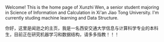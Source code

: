 Welcome! This is the home page of Xunzhi Wen, a senior student majoring in Science of Information and Calculation in Xi'an Jiao Tong University. I'm currently studing machine learning and Data Structure.

你好，这里是闻逊之的主页，我是一名西安交通大学信息与计算科学专业的本科生，目前正在研究机器学习和数据结构，请多多指教！！！
